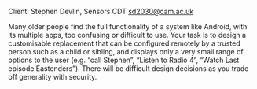Client: Stephen Devlin, Sensors CDT <sd2030@cam.ac.uk>

Many older people find the full functionality of a system like Android,
with its multiple apps, too confusing or difficult to use. Your task is
to design a customisable replacement that can be configured remotely by
a trusted person such as a child or sibling, and displays only a very
small range of options to the user (e.g. “call Stephen”, “Listen to
Radio 4”, “Watch Last episode Eastenders”). There will be difficult
design decisions as you trade off generality with security.